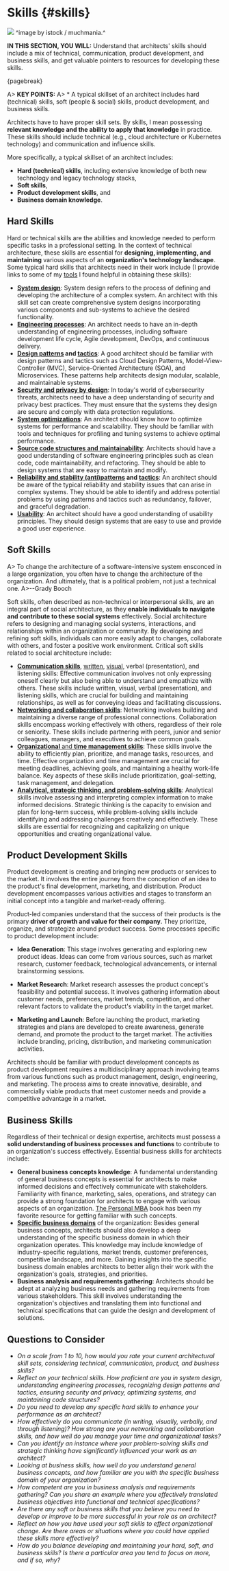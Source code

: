 

# Skills {#skills}

![](assets/images/arch/iStock-531552876.jpg)
^image by istock / muchmania.^

**IN THIS SECTION, YOU WILL:**  Understand that architects' skills should include a mix of technical, communication, product development, and business skills, and get valuable pointers to resources for developing these skills.

{pagebreak}

A> **KEY POINTS:**
A> * A typical skillset of an architect includes hard (technical) skills, soft (people & social) skills, product development, and business skills.

Architects have to have proper skill sets. By skills, I mean possessing **relevant knowledge and the ability to apply that knowledge** in practice. These skills should include technical (e.g., cloud architecture or Kubernetes technology) and communication and influence skills.

More specifically, a typical skillset of an architect includes:
* **Hard (technical) skills**, including extensive knowledge of both new technology and legacy technology stacks,
* **Soft skills**,
* **Product development skills**, and
* **Business domain knowledge**.

## Hard Skills

Hard or technical skills are the abilities and knowledge needed to perform specific tasks in a professional setting. In the context of technical architecture, these skills are essential for **designing, implementing, and maintaining** various aspects of an **organization's technology landscape**. Some typical hard skills that architects need in their work include (I provide links to some of my [tools](https://obren.io/tools) I found helpful in obtaining these skills):

* [**System design**](https://blog.pragmaticengineer.com/system-design-interview-an-insiders-guide-review/):  System design refers to the process of defining and developing the architecture of a complex system. An architect with this skill set can create comprehensive system designs incorporating various components and sub-systems to achieve the desired functionality. 
* [**Engineering processes**](https://obren.io/tools/catalogs/?id=design-tactics-high-performing-technology-organizations): An architect needs to have an in-depth understanding of engineering processes, including software development life cycle, Agile development, DevOps, and continuous delivery. 
* **[Design patterns](https://obren.io/tools?tag=design_patterns) and [tactics](https://obren.io/tools?tag=design_tactics)**: A good architect should be familiar with design patterns and tactics such as Cloud Design Patterns, Model-View-Controller (MVC), Service-Oriented Architecture (SOA), and Microservices. These patterns help architects design modular, scalable, and maintainable systems.  
* [**Security and privacy by design**](https://obren.io/tools?tag=security): In today's world of cybersecurity threats, architects need to have a deep understanding of security and privacy best practices. They must ensure that the systems they design are secure and comply with data protection regulations.
* [**System optimizations**](https://obren.io/tools/catalogs/?id=design-tactics-sig-performance): An architect should know how to optimize systems for performance and scalability. They should be familiar with tools and techniques for profiling and tuning systems to achieve optimal performance.
* [ **Source code structures and maintainability**](https://obren.io/tools/catalogs/?id=design-tactics-sig-maintainability): Architects should have a good understanding of software engineering principles such as clean code, code maintainability, and refactoring. They should be able to design systems that are easy to maintain and modify.
* **[Reliability and stability (anti)patterns](https://obren.io/tools/catalogs/?id=releaseit-stability-awareness) and [tactics](https://obren.io/tools/catalogs/?id=releaseit-stability-tactics)**: An architect should be aware of the typical reliability and stability issues that can arise in complex systems. They should be able to identify and address potential problems by using patterns and tactics such as redundancy, failover, and graceful degradation.
* [**Usability**](https://obren.io/tools?q=usability): An architect should have a good understanding of usability principles. They should design systems that are easy to use and provide a good user experience.

## Soft Skills
A> To change the architecture of a software-intensive system ensconced in a large organization, you often have to change the architecture of the organization. And ultimately, that is a political problem, not just a technical one. 
A>--Grady Booch

Soft skills, often described as non-technical or interpersonal skills, are an integral part of social architecture, as they **enable individuals to navigate and contribute to these social systems** effectively. Social architecture refers to designing and managing social systems, interactions, and relationships within an organization or community. By developing and refining soft skills, individuals can more easily adapt to changes, collaborate with others, and foster a positive work environment. Critical soft skills related to social architecture include:

* [**Communication skills**](https://obren.io/tools?tag=consultancy), [written](https://obren.io/tools/sowhat/), [visual](https://obren.io/tools?tag=visuals), verbal (presentation), and listening skills: Effective communication involves not only expressing oneself clearly but also being able to understand and empathize with others. These skills include written, visual, verbal (presentation), and listening skills, which are crucial for building and maintaining relationships, as well as for conveying ideas and facilitating discussions.
* [**Networking and collaboration skills**](https://obren.io/tools?tag=leadership): Networking involves building and maintaining a diverse range of professional connections. Collaboration skills encompass working effectively with others, regardless of their role or seniority. These skills include partnering with peers, junior and senior colleagues, managers, and executives to achieve common goals.
* [**Organizational** and **time management skills**](https://obren.io/tools?tag=reflect): These skills involve the ability to efficiently plan, prioritize, and manage tasks, resources, and time. Effective organization and time management are crucial for meeting deadlines, achieving goals, and maintaining a healthy work-life balance. Key aspects of these skills include prioritization, goal-setting, task management, and delegation.
* **[Analytical, strategic thinking, and problem-solving skills](https://obren.io/tools?tag=it)**: Analytical skills involve assessing and interpreting complex information to make informed decisions. Strategic thinking is the capacity to envision and plan for long-term success, while problem-solving skills include identifying and addressing challenges creatively and effectively. These skills are essential for recognizing and capitalizing on unique opportunities and creating organizational value.

## Product Development Skills

Product development is creating and bringing new products or services to the market. It involves the entire journey from the conception of an idea to the product's final development, marketing, and distribution. Product development encompasses various activities and stages to transform an initial concept into a tangible and market-ready offering.

Product-led companies understand that the success of their products is the primary **driver of growth and value for their company**. They prioritize, organize, and strategize around product success. Some processes specific to product development include:

* **Idea Generation**: This stage involves generating and exploring new product ideas. Ideas can come from various sources, such as market research, customer feedback, technological advancements, or internal brainstorming sessions.

* **Market Research**: Market research assesses the product concept's feasibility and potential success. It involves gathering information about customer needs, preferences, market trends, competition, and other relevant factors to validate the product's viability in the target market.

* **Marketing and Launch**: Before launching the product, marketing strategies and plans are developed to create awareness, generate demand, and promote the product to the target market. The activities include branding, pricing, distribution, and marketing communication activities.

Architects should be familiar with product development concepts as product development requires a multidisciplinary approach involving teams from various functions such as product management, design, engineering, and marketing. The process aims to create innovative, desirable, and commercially viable products that meet customer needs and provide a competitive advantage in a market.

## Business Skills

Regardless of their technical or design expertise, architects must possess a **solid understanding of business processes and functions** to contribute to an organization's success effectively. Essential business skills for architects include:

* **General business concepts knowledge**: A fundamental understanding of general business concepts is essential for architects to make informed decisions and effectively communicate with stakeholders. Familiarity with finance, marketing, sales, operations, and strategy can provide a strong foundation for architects to engage with various aspects of an organization. [The Personal MBA](https://personalmba.com/) book has been my favorite resource for getting familiar with such concepts.
* [**Specific business domains**](https://obren.io/tools?tag=domain_models) of the organization: Besides general business concepts, architects should also develop a deep understanding of the specific business domain in which their organization operates. This knowledge may include knowledge of industry-specific regulations, market trends, customer preferences, competitive landscape, and more. Gaining insights into the specific business domain enables architects to better align their work with the organization's goals, strategies, and priorities.
* **Business analysis and requirements gathering**: Architects should be adept at analyzing business needs and gathering requirements from various stakeholders. This skill involves understanding the organization's objectives and translating them into functional and technical specifications that can guide the design and development of solutions. 

 
## Questions to Consider

* *On a scale from 1 to 10, how would you rate your current architectural skill sets, considering technical, communication, product, and business skills?*
* *Reflect on your technical skills. How proficient are you in system design, understanding engineering processes, recognizing design patterns and tactics, ensuring security and privacy, optimizing systems, and maintaining code structures?*
* *Do you need to develop any specific hard skills to enhance your performance as an architect?*
* *How effectively do you communicate (in writing, visually, verbally, and through listening)? How strong are your networking and collaboration skills, and how well do you manage your time and organizational tasks?*
* *Can you identify an instance where your problem-solving skills and strategic thinking have significantly influenced your work as an architect?*
* *Looking at business skills, how well do you understand general business concepts, and how familiar are you with the specific business domain of your organization?*
* *How competent are you in business analysis and requirements gathering? Can you share an example where you effectively translated business objectives into functional and technical specifications?*
* *Are there any soft or business skills that you believe you need to develop or improve to be more successful in your role as an architect?*
* *Reflect on how you have used your soft skills to effect organizational change. Are there areas or situations where you could have applied these skills more effectively?*
* *How do you balance developing and maintaining your hard, soft, and business skills? Is there a particular area you tend to focus on more, and if so, why?*

